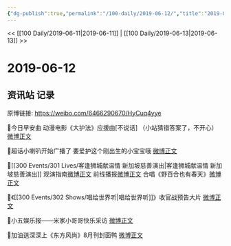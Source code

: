 ```yaml
---
{"dg-publish":true,"permalink":"/100-daily/2019-06-12/","title":"2019-06-12"}
---
```



<< [[100 Daily/2019-06-11\|2019-06-11]] | [[100 Daily/2019-06-13\|2019-06-13]] >>

# 2019-06-12

## 资讯站 记录

原博链接: https://weibo.com/6466290670/HyCuq4yye

🌛今日早安曲
动漫电影《大护法》应援曲[不说话]
（小站猜错答案了，不开心）
[微博正文](https://m.weibo.cn/6466290670/4382269596669873)

🌛超话小喇叭开始广播了
要爱护这个刚出生的小宝宝哦
[微博正文](https://m.weibo.cn/6466290670/4382309896066170)

🌛[[300 Events/301 Lives/客逢狮城献温情 新加坡慈善演出\|客逢狮城献温情 新加坡慈善演出]]
观演指南[微博正文](https://m.weibo.cn/6466290670/4382319135782988)
前线播报[微博正文](https://m.weibo.cn/6466290670/4382417072594256)
合唱《野百合也有春天》[微博正文](https://m.weibo.cn/6466290670/4382518944274949)

🌛《[[300 Events/302 Shows/唱给世界听\|唱给世界听]]》收官战预告大片
[微博正文](https://m.weibo.cn/6466290670/4382337586453700)

🌛小五娱乐报——米家小哥哥快乐采访
[微博正文](https://m.weibo.cn/6466290670/4382350064025460)

🌛加油送深深上《东方风尚》8月刊封面鸭
[微博正文](https://m.weibo.cn/6466290670/4382350542546110)
